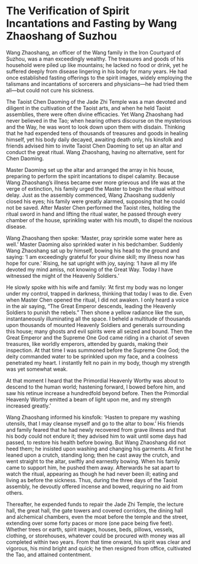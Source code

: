 # The Verification of Spirit Incantations and Fasting by Wang Zhaoshang of Suzhou

Wang Zhaoshang, an officer of the Wang family in the Iron Courtyard of Suzhou, was a man exceedingly wealthy. The treasures and goods of his household were piled up like mountains; he lacked no food or drink, yet he suffered deeply from disease lingering in his body for many years. He had once established fasting offerings to the spirit images, widely employing the talismans and incantations of sorcerers and physicians—he had tried them all—but could not cure his sickness.

The Taoist Chen Daoming of the Jade Zhi Temple was a man devoted and diligent in the cultivation of the Taoist arts, and when he held Taoist assemblies, there were often divine efficacies. Yet Wang Zhaoshang had never believed in the Tao; when hearing others discourse on the mysterious and the Way, he was wont to look down upon them with disdain. Thinking that he had expended tens of thousands of treasures and goods in healing himself, yet his body daily decayed, awaiting death only, his kinsfolk and friends advised him to invite Taoist Chen Daoming to set up an altar and conduct the great ritual. Wang Zhaoshang, having no alternative, sent for Chen Daoming.

Master Daoming set up the altar and arranged the array in his house, preparing to perform the spirit incantations to dispel calamity. Because Wang Zhaoshang’s illness became ever more grievous and life was at the verge of extinction, his family urged the Master to begin the ritual without delay. Just as the assembly commenced, Wang Zhaoshang suddenly closed his eyes; his family were greatly alarmed, supposing that he could not be saved. After Master Chen performed the Taoist rites, holding the ritual sword in hand and lifting the ritual water, he passed through every chamber of the house, sprinkling water with his mouth, to dispel the noxious disease.

Wang Zhaoshang then spoke: ‘Master, pray sprinkle some water here as well.’ Master Daoming also sprinkled water in his bedchamber. Suddenly Wang Zhaoshang sat up by himself, bowing his head to the ground and saying: ‘I am exceedingly grateful for your divine skill; my illness now has hope for cure.’ Rising, he sat upright with joy, saying: ‘I have all my life devoted my mind amiss, not knowing of the Great Way. Today I have witnessed the might of the Heavenly Soldiers.’

He slowly spoke with his wife and family: ‘At first my body was no longer under my control, trapped in darkness, thinking that today I was to die. Even when Master Chen opened the ritual, I did not awaken. I only heard a voice in the air saying, “The Great Emperor descends, leading the Heavenly Soldiers to punish the rebels.” Then shone a yellow radiance like the sun, instantaneously illuminating all the space. I beheld a multitude of thousands upon thousands of mounted Heavenly Soldiers and generals surrounding this house; many ghosts and evil spirits were all seized and bound. Then the Great Emperor and the Supreme One God came riding in a chariot of seven treasures, like worldly emperors, attended by guards, making their inspection. At that time I was summoned before the Supreme One God; the deity commanded water to be sprinkled upon my face, and a coolness penetrated my heart. I instantly felt no pain in my body, though my strength was yet somewhat weak.

At that moment I heard that the Primordial Heavenly Worthy was about to descend to the human world; hastening forward, I bowed before him, and saw his retinue increase a hundredfold beyond before. Then the Primordial Heavenly Worthy emitted a beam of light upon me, and my strength increased greatly.’

Wang Zhaoshang informed his kinsfolk: ‘Hasten to prepare my washing utensils, that I may cleanse myself and go to the altar to bow.’ His friends and family feared that he had newly recovered from grave illness and that his body could not endure it; they advised him to wait until some days had passed, to restore his health before bowing. But Wang Zhaoshang did not heed them; he insisted upon washing and changing his garments. At first he leaned upon a crutch, standing long; then he cast away the crutch, and went straight to the altar, swiftly and earnestly bowing. When his family came to support him, he pushed them away. Afterwards he sat apart to watch the ritual, appearing as though he had never been ill; eating and living as before the sickness. Thus, during the three days of the Taoist assembly, he devoutly offered incense and bowed, requiring no aid from others.

Thereafter, he expended funds to repair the Jade Zhi Temple, the lecture hall, the great hall, the gate towers and covered corridors, the dining hall and alchemical chambers, even the moat before the temple and the street, extending over some forty paces or more (one pace being five feet). Whether trees or earth, spirit images, houses, beds, pillows, vessels, clothing, or storehouses, whatever could be procured with money was all completed within two years. From that time onward, his spirit was clear and vigorous, his mind bright and quick; he then resigned from office, cultivated the Tao, and attained contentment.
